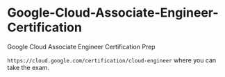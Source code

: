 # Google-Cloud-Associate-Engineer-Certification
Google Cloud Associate Engineer Certification Prep

 `https://cloud.google.com/certification/cloud-engineer` where you can take the exam.
